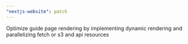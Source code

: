```yaml
---
"nextjs-website": patch
---
```


Optimize guide page rendering by implementing dynamic rendering and parallelizing fetch or s3 and api resources

